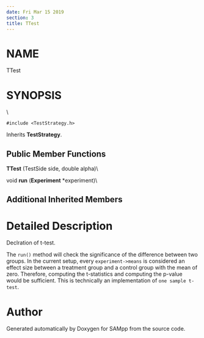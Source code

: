 ```yaml
---
date: Fri Mar 15 2019
section: 3
title: TTest
---
```


NAME
====

TTest

SYNOPSIS
========

\

`#include <TestStrategy.h>`

Inherits **TestStrategy**.

Public Member Functions
-----------------------

**TTest** (TestSide side, double alpha)\

void **run** (**Experiment** \*experiment)\

Additional Inherited Members
----------------------------

Detailed Description
====================

Declration of t-test.

The `run()` method will check the significance of the difference between
two groups. In the current setup, every `experiment->means` is
considered an effect size between a treatment group and a control group
with the mean of zero. Therefore, computing the t-statistics and
computing the p-value would be sufficient. This is technically an
implementation of `one sample t-test`.

Author
======

Generated automatically by Doxygen for SAMpp from the source code.
